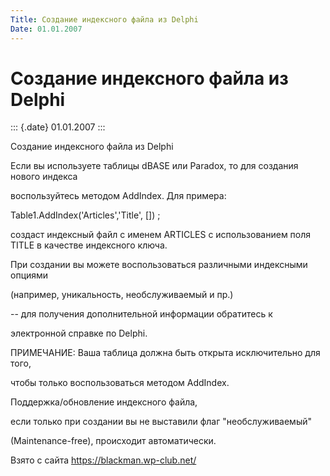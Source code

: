 ```yaml
---
Title: Создание индексного файла из Delphi
Date: 01.01.2007
---
```



Создание индексного файла из Delphi
===================================

::: {.date}
01.01.2007
:::

Создание индексного файла из Delphi

Если вы используете таблицы dBASE или Paradox, то для создания нового
индекса

воспользуйтесь методом AddIndex. Для примера:

   Table1.AddIndex(\'Articles\',\'Title\', \[\]) ;

создаст индексный файл с именем ARTICLES с использованием поля TITLE в
качестве индексного ключа.

При создании вы можете воспользоваться различными индексными опциями

(например, уникальность, необслуживаемый и пр.)

\-- для получения дополнительной информации обратитесь к

электронной справке по Delphi.

ПРИМЕЧАНИЕ: Ваша таблица должна быть открыта исключительно для того,

чтобы только воспользоваться методом AddIndex.

Поддержка/обновление индексного файла,

если только при создании вы не выставили флаг \"необслуживаемый\"

(Maintenance-free),  происходит автоматически.

Взято с сайта <https://blackman.wp-club.net/>
